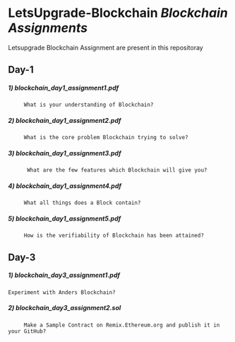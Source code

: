 # LetsUpgrade-Blockchain *Blockchain Assignments*
Letsupgrade Blockchain Assignment are present in this repositoray 

## **Day-1**

##### 1) blockchain_day1_assignment1.pdf
         What is your understanding of Blockchain?
   
##### 2) blockchain_day1_assignment2.pdf
         What is the core problem Blockchain trying to solve?
   
#####  3) blockchain_day1_assignment3.pdf
          What are the few features which Blockchain will give you?
   
##### 4) blockchain_day1_assignment4.pdf
         What all things does a Block contain?
   
##### 5) blockchain_day1_assignment5.pdf
         How is the verifiability of Blockchain has been attained?

## **Day-3**

##### 1) blockchain_day3_assignment1.pdf
	Experiment with Anders Blockchain?

##### 2) blockchain_day3_assignment2.sol
         Make a Sample Contract on Remix.Ethereum.org and publish it in your GitHub?

